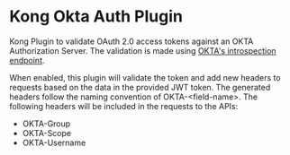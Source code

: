 # Kong Okta Auth Plugin

Kong Plugin to validate OAuth 2.0 access tokens against an OKTA Authorization Server. The validation is made using [OKTA's introspection endpoint](https://developer.okta.com/docs/api/resources/oauth2.html#introspection-request).

When enabled, this plugin will validate the token and add new headers to requests based on the data in the provided JWT token. The generated headers follow the naming convention of OKTA-\<field-name\>. The following headers will be included in the requests to the APIs:
- OKTA-Group
- OKTA-Scope
- OKTA-Username
